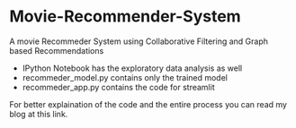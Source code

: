 # Movie-Recommender-System
A movie Recommeder System using Collaborative Filtering and Graph based Recommendations 
<p>
<ul>
<li>IPython Notebook has the exploratory data analysis as well</li>
<li>recommeder_model.py contains only the trained model</li>
<li>recommeder_app.py contains the code for streamlit</li>
</ul>

For better explaination of the code and the entire process you can read my blog at this link.
</p>

